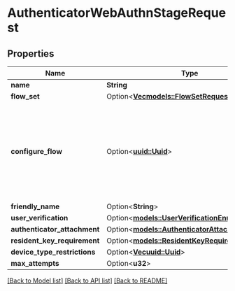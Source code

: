 # AuthenticatorWebAuthnStageRequest

## Properties

Name | Type | Description | Notes
------------ | ------------- | ------------- | -------------
**name** | **String** |  | 
**flow_set** | Option<[**Vec<models::FlowSetRequest>**](FlowSetRequest.md)> |  | [optional]
**configure_flow** | Option<[**uuid::Uuid**](uuid::Uuid.md)> | Flow used by an authenticated user to configure this Stage. If empty, user will not be able to configure this stage. | [optional]
**friendly_name** | Option<**String**> |  | [optional]
**user_verification** | Option<[**models::UserVerificationEnum**](UserVerificationEnum.md)> |  | [optional]
**authenticator_attachment** | Option<[**models::AuthenticatorAttachmentEnum**](AuthenticatorAttachmentEnum.md)> |  | [optional]
**resident_key_requirement** | Option<[**models::ResidentKeyRequirementEnum**](ResidentKeyRequirementEnum.md)> |  | [optional]
**device_type_restrictions** | Option<[**Vec<uuid::Uuid>**](uuid::Uuid.md)> |  | [optional]
**max_attempts** | Option<**u32**> |  | [optional]

[[Back to Model list]](../README.md#documentation-for-models) [[Back to API list]](../README.md#documentation-for-api-endpoints) [[Back to README]](../README.md)


